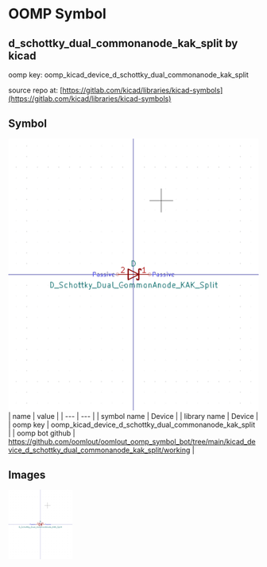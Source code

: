 # OOMP Symbol  
## d_schottky_dual_commonanode_kak_split  by kicad  
  
oomp key: oomp_kicad_device_d_schottky_dual_commonanode_kak_split  
  
source repo at: [https://gitlab.com/kicad/libraries/kicad-symbols](https://gitlab.com/kicad/libraries/kicad-symbols)  
## Symbol  
  
[![working.png](working_600.png)](working.png)  
| name | value | 
| --- | --- | 
| symbol name | Device | 
| library name | Device | 
| oomp key | oomp_kicad_device_d_schottky_dual_commonanode_kak_split | 
| oomp bot github | https://github.com/oomlout/oomlout_oomp_symbol_bot/tree/main/kicad_device_d_schottky_dual_commonanode_kak_split/working | 
## Images  
  
[![working.png](working_140.png)](working.png)  
